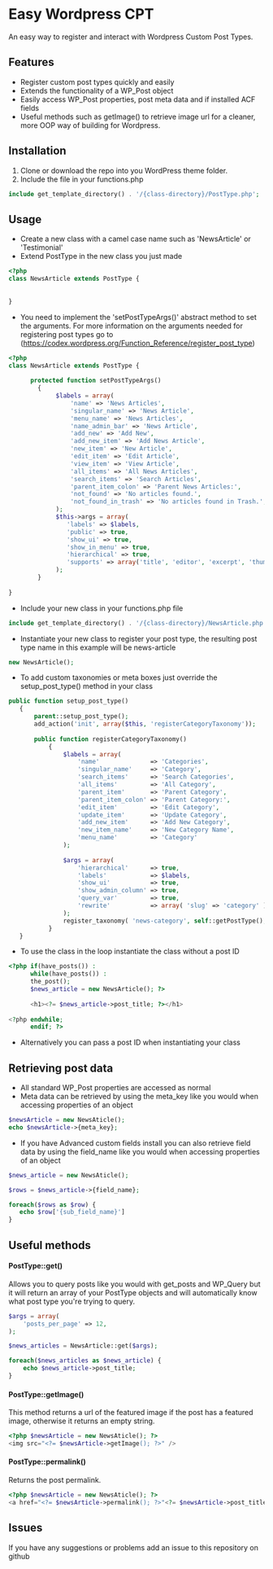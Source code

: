# Easy Wordpress CPT

An easy way to register and interact with Wordpress Custom Post Types.

## Features
* Register custom post types quickly and easily
* Extends the functionality of a WP_Post object
* Easily access WP_Post properties, post meta data and if installed ACF fields
* Useful methods such as getImage() to retrieve image url for a cleaner, more OOP way of building for Wordpress.


## Installation

1. Clone or download the repo into you WordPress theme folder.
2. Include the file in your functions.php

```php
include get_template_directory() . '/{class-directory}/PostType.php';
```

## Usage
* Create a new class with a camel case name such as 'NewsArticle' or 'Testimonial'
* Extend PostType in the new class you just made
 ```php
 <?php 
 class NewsArticle extends PostType { 
     
     
 }
 ```
* You need to implement the 'setPostTypeArgs()' abstract method to set the arguments. For more information on the arguments needed for registering post types go to (https://codex.wordpress.org/Function_Reference/register_post_type)
 ```php
 <?php 
 class NewsArticle extends PostType { 
     
       protected function setPostTypeArgs()
         {
              $labels = array(
                  'name' => 'News Articles',
                  'singular_name' => 'News Article',
                  'menu_name' => 'News Articles',
                  'name_admin_bar' => 'News Article',
                  'add_new' => 'Add New',
                  'add_new_item' => 'Add News Article',
                  'new_item' => 'New Article',
                  'edit_item' => 'Edit Article',
                  'view_item' => 'View Article',
                  'all_items' => 'All News Articles',
                  'search_items' => 'Search Articles',
                  'parent_item_colon' => 'Parent News Articles:',
                  'not_found' => 'No articles found.',
                  'not_found_in_trash' => 'No articles found in Trash.',
              );
              $this->args = array(
                 'labels' => $labels,
                 'public' => true,
                 'show_ui' => true,
                 'show_in_menu' => true,
                 'hierarchical' => true,
                 'supports' => array('title', 'editor', 'excerpt', 'thumbnail'),
              );
         }
         
 }
 ```
 * Include your new class in your functions.php file
 ```php
 include get_template_directory() . '/{class-directory}/NewsArticle.php';
 ```
 * Instantiate your new class to register your post type, the resulting post type name in this example will be news-article
 ```php
new NewsArticle();
 ```
 * To add custom taxonomies or meta boxes just override the setup_post_type() method in your class
 ```php
public function setup_post_type()
    {
        parent::setup_post_type();
        add_action('init', array($this, 'registerCategoryTaxonomy'));
        
        public function registerCategoryTaxonomy()
            {
                $labels = array(
                    'name'              => 'Categories',
                    'singular_name'     => 'Category',
                    'search_items'      => 'Search Categories',
                    'all_items'         => 'All Category',
                    'parent_item'       => 'Parent Category',
                    'parent_item_colon' => 'Parent Category:',
                    'edit_item'         => 'Edit Category',
                    'update_item'       => 'Update Category',
                    'add_new_item'      => 'Add New Category',
                    'new_item_name'     => 'New Category Name',
                    'menu_name'         => 'Category'
                );
        
                $args = array(
                    'hierarchical'      => true,
                    'labels'            => $labels,
                    'show_ui'           => true,
                    'show_admin_column' => true,
                    'query_var'         => true,
                    'rewrite'           => array( 'slug' => 'category' ),
                );
                register_taxonomy( 'news-category', self::getPostType(), $args);
            }
    }
 ```
* To use the class in the loop instantiate the class without a post ID
 ```php
<?php if(have_posts()) : 
       while(have_posts()) : 
       the_post(); 
       $news_article = new NewsArticle(); ?>
       
       <h1><?= $news_article->post_title; ?></h1>
       
<?php endwhile;
       endif; ?>
 ```
* Alternatively you can pass a post ID when instantiating your class

## Retrieving post data
* All standard WP_Post properties are accessed as normal
* Meta data can be retrieved by using the meta_key like you would when accessing properties of an object 
 ```php
 $newsArticle = new NewsAticle();
 echo $newsArticle->{meta_key};
 ```
* If you have Advanced custom fields install you can also retrieve field data by using the field_name like you would when accessing properties of an object 
 ```php
 $news_article = new NewsAticle();
 
 $rows = $news_article->{field_name};

 foreach($rows as $row) {
    echo $row['{sub_field_name}']
 }
 ```
 
## Useful methods
#### PostType::get() 
Allows you to query posts like you would with get_posts and WP_Query but it will return an array of your PostType objects and will automatically know what post type you're trying to query.
 ```php
 $args = array(
     'posts_per_page' => 12,
 );
 
 $news_articles = NewsArticle::get($args);
 
 foreach($news_articles as $news_article) {
     echo $news_article->post_title;
 }
 ```
#### PostType::getImage()
This method returns a url of the featured image if the post has a featured image, otherwise it returns an empty string.
 ```php
 <?php $newsArticle = new NewsAticle(); ?>
 <img src="<?= $newsArticle->getImage(); ?>" />

 ```
#### PostType::permalink()
Returns the post permalink.
 ```php
 <?php $newsArticle = new NewsAticle(); ?>
 <a href="<?= $newsArticle->permalink(); ?>"<?= $newsArticle->post_title; ?></a>
 ```
 
## Issues
If you have any suggestions or problems add an issue to this repository on github